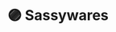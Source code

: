 ---
title: "🟣 Sassywares"
snippet: "A suite of SaaS apps that I'm building to showcase my skills and to help people."
isDraft: false
image: {
    src: "./images/sassywares/cover.png",
    alt: "Screenshots of the Sassywares' website",
}
category: "SaaS"
isFeatured: false
tags: [HTML, CSS, JS, Gsap]
liveUrl: "https://sassywares.com"
repoUrl: "https://github.com/sassywares/sassywares.github.io"
releaseDate: "2023-12-06 01:00"
---